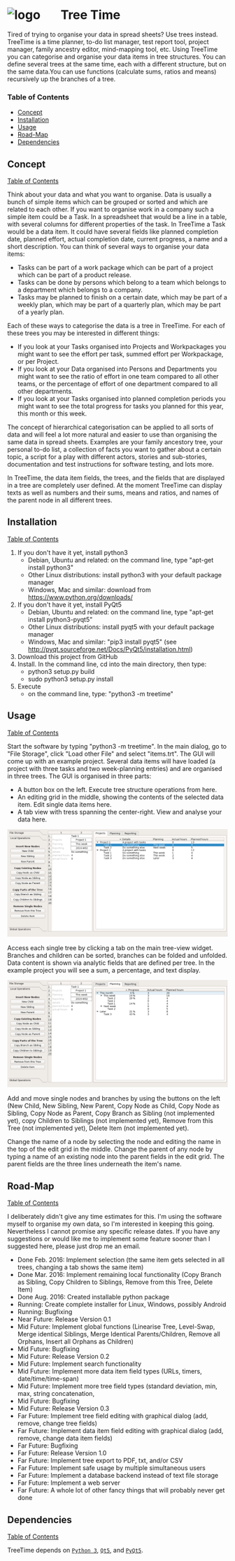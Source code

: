 #  <img src="https://raw.githubusercontent.com/jkanev/treetime/master/data/treetime-logo.png" alt="logo" width="64" height="64">&nbsp; &nbsp; &nbsp; &nbsp;Tree Time


Tired of trying to organise your data in spread sheets? Use trees instead. TreeTime is a time planner, to-do list manager, test report tool, project manager, family ancestry editor, mind-mapping tool, etc. Using TreeTime you can categorise and organise your data items in tree structures. You can define several trees at the same time, each with a different structure, but on the same data.You can use functions (calculate sums, ratios and means) recursively up the branches of a tree. 

<div id='id-contents'/>

### Table of Contents  ###

- [Concept](#id-concept)
- [Installation](#id-installation)
- [Usage](#id-usage)
- [Road-Map](#id-roadmap)
- [Dependencies](#id-dependencies)


<div id='id-concept'/>

## Concept ##
[Table of Contents](#id-contents)

Think about your data and what you want to organise. Data is usually a bunch of simple items which can be grouped or sorted and which are related to each other. If you want to organise work in a company such a simple item could be a Task. In a spreadsheet that would be a line in a table, with several columns for different properties of the task. In TreeTime a Task would be a data item. It could have several fields like planned completion date, planned effort, actual completion date, current progress, a name and a short description. You can think of several ways to organise your data items:
- Tasks can be part of a work package which can be part of a project which can be part of a product release.
- Tasks can be done by persons which belong to a team which belongs to a department which belongs to a company.
- Tasks may be planned to finish on a certain date, which may be part of a weekly plan, which may be part of a quarterly plan, which may be part of a yearly plan.

Each of these ways to categorise the data is a tree in TreeTime. For each of these trees you may be interested in different things: 
- If you look at your Tasks organised into Projects and Workpackages you might want to see the effort per task, summed effort per Workpackage, or per Project.
- If you look at your Data organised into Persons and Departments you might want to see the ratio of effort in one team compared to all other teams, or the percentage of effort of one department compared to all other departments.
- If you look at your Tasks organised into planned completion periods you might want to see the total progress for tasks you planned for this year, this month or this week.

The concept of hierarchical categorisation can be applied to all sorts of data and will feel a lot more natural and easier to use than organising the same data in spread sheets. Examples are your family ancestory tree, your personal to-do list, a collection of facts you want to gather about a certain topic, a script for a play with different actors, stories and sub-stories, documentation and test instructions for software testing, and lots more.

In TreeTime, the data item fields, the trees, and the fields that are displayed in a tree are completely user defined. At the moment TreeTime can display texts as well as numbers and their sums, means and ratios, and names of the parent node in all different trees.

<div id='id-installation'/>

##  Installation  ##
[Table of Contents](#id-installation)

1. If you don't have it yet, install python3
   - Debian, Ubuntu and related: on the command line, type "apt-get install python3"
   - Other Linux distributions: install python3 with your default package manager
   - Windows, Mac and similar: download from https://www.python.org/downloads/
2. If you don't have it yet, install PyQt5
   - Debian, Ubuntu and related: on the command line, type "apt-get install python3-pyqt5"
   - Other Linux distributions: install pyqt5 with your default package manager
   - Windows, Mac and similar: "pip3 install pyqt5" (see http://pyqt.sourceforge.net/Docs/PyQt5/installation.html)
3. Download this project from GitHub
4. Install. In the command line, cd into the main directory, then type:
   - python3 setup.py build
   - sudo python3 setup.py install
5. Execute
   - on the command line, type: "python3 -m treetime"

<div id='id-usage'/>

##  Usage  ##
[Table of Contents](#id-contents)

Start the software by typing "python3 -m treetime". In the main dialog, go to "File Storage", click "Load other File" and select "items.trt". The GUI will come up with an example project. Several data items will have loaded (a project with three tasks and two week-planning entries) and are organised in three trees. The GUI is organised in three parts:
- A button box on the left. Execute tree structure operations from here.
- An editing grid in the middle, showing the contents of the selected data item. Edit single data items here.
- A tab view with tress spanning the center-right. View and analyse your data here.

![Screenshot 1](doc/screenshot01.png)

Access each single tree by clicking a tab on the main tree-view widget. Branches and children can be sorted, branches can be folded and unfolded. Data content is shown via analytic fields that are defined per tree. In the example project you will see a sum, a percentage, and text display. 

![Screenshot 2](doc/screenshot02.png)

Add and move single nodes and branches by using the buttons on the left (New Child, New Sibling, New Parent, Copy Node as Child, Copy Node as Sibling, Copy Node as Parent, Copy Branch as Sibling (not implemented yet), copy Children to Siblings (not implemented yet), Remove from this Tree (not implemented yet), Delete Item (not implemented yet).

Change the name of a node by selecting the node and editing the name in the top of the edit grid in the middle.
Change the parent of any node by typing a name of an existing node into the parent fields in the edit grid. The parent fields are the three lines underneath the item's name.

<div id='id-roadmap'/>

##  Road-Map  ##
[Table of Contents](#id-contents)

I deliberately didn't give any time estimates for this. I'm using the software myself to organise my own data, so I'm interested in keeping this going. Nevertheless I cannot promise any specific release dates. If you have any suggestions or would like me to implement some feature sooner than I suggested here, please just drop me an email.
- Done Feb. 2016: Implement selection (the same item gets selected in all trees, changing a tab shows the same item)
- Done Mar. 2016: Implement remaining local functionality (Copy Branch as Sibling, Copy Children to Siblings, Remove from this Tree, Delete Item)
- Done Aug. 2016: Created installable python package
- Running: Create complete installer for Linux, Windows, possibly Android
- Running: Bugfixing
- Near Future: Release Version 0.1
- Mid Future: Implement global functions (Linearise Tree, Level-Swap, Merge identical Siblings, Merge Identical Parents/Children, Remove all Orphans, Insert all Orphans as Children)
- Mid Future: Bugfixing
- Mid Future: Release Version 0.2
- Mid Future: Implement search functionality
- Mid Future: Implement more data item field types (URLs, timers, date/time/time-span)
- Mid Future: Implement more tree field types (standard deviation, min, max, string concatenation, 
- Mid Future: Bugfixing
- Mid Future: Release Version 0.3
- Far Future: Implement tree field editing with graphical dialog (add, remove, change tree fields)
- Far Future: Implement data item field editing with graphical dialog (add, remove, change data item fields)
- Far Future: Bugfixing
- Far Future: Release Version 1.0
- Far Future: Implement tree export to PDF, txt, and/or CSV
- Far Future: Implement safe usage by multiple simultaneous users
- Far Future: Implement a database backend instead of text file storage
- Far Future: Implement a web server
- Far Future: A whole lot of other fancy things that will probably never get done

<div id='id-dependencies'/>

##  Dependencies  ##
[Table of Contents](#id-contents)

TreeTime depends on [`Python 3`](https://www.python.org/downloads/), [`Qt5`](http://www.qt.io/download/), and [`PyQt5`](https://pypi.python.org/pypi/PyQt5).